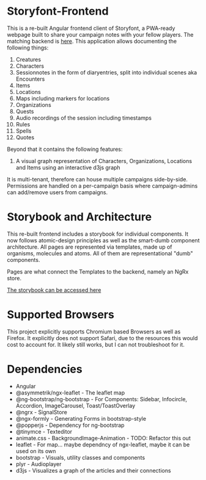 # Storyfont-Frontend

This is a re-built Angular frontend client of Storyfont, a PWA-ready webpage built to share your campaign notes with your fellow players. The matching backend is [here](https://github.com/PhilippMDoerner/NimStoryFont). This application allows documenting the following things:

1. Creatures
2. Characters
3. Sessionnotes in the form of diaryentries, split into individual scenes aka Encounters
4. Items
5. Locations
6. Maps including markers for locations
7. Organizations
8. Quests
9. Audio recordings of the session including timestamps
10. Rules
11. Spells
12. Quotes

Beyond that it contains the following features:

1. A visual graph representation of Characters, Organizations, Locations and Items using an interactive d3js graph

It is multi-tenant, therefore can house multiple campaigns side-by-side.
Permissions are handled on a per-campaign basis where campaign-admins can add/remove users from campaigns.

# Storybook and Architecture

This re-built frontend includes a storybook for individual components. It now follows atomic-design principles as well as the smart-dumb component architecture. All pages are represented via templates, made up of organisms, molecules and atoms. All of them are representational "dumb" components.

Pages are what connect the Templates to the backend, namely an NgRx store.

[The storybook can be accessed here](https://philippmdoerner.github.io/nimstoryfont-gui/)

# Supported Browsers

This project explicitly supports Chromium based Browsers as well as Firefox.
It explicitly does not support Safari, due to the resources this would cost to account for. It likely still works, but I can not troubleshoot for it.

# Dependencies

- Angular
- @asymmetrik/ngx-leaflet - The leaflet map
- @ng-bootstrap/ng-bootstrap - For Components: Sidebar, Infocircle, Accordion, ImageCarousel, Toast/ToastOverlay
- @ngrx - SignalStore
- @ngx-formly - Generating Forms in bootstrap-style
- @popperjs - Dependency for ng-bootstrap
- @tinymce - Texteditor
- animate.css - BackgroundImage-Animation - TODO: Refactor this out
- leaflet - For map... maybe dependncy of ngx-leaflet, maybe it can be used on its own
- bootstrap - Visuals, utility classes and components
- plyr - Audioplayer
- d3js - Visualizes a graph of the articles and their connections

